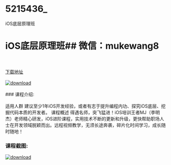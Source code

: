 # 5215436_
iOS底层原理班
# iOS底层原理班## 微信：mukewang8
<br/></br>[下载地址](http://www.36tz.cn/article/5215436 "下载地址")
<br/></br>[![download](http://36tz.cn/muke_img/2020_09_2-59-300x166.png "下载地址")](http://www.36tz.cn/article/5215436 "下载地址")
<br/></br>### 课程介绍:<br/></br>适用人群
建议至少1年iOS开发经验，或者有志于提升编程内功、探究iOS底层、挖掘代码本质的开发者。
课程概述
得遇名师，突飞猛进！iOS培训王者MJ（李明杰）老师精心研发，iOS进阶课程，实用技术不断的更新和升级，更快帮助职场人士在开发领域脱颖而出。远程视频教学，无须长途奔袭，碎片化时间学习，成长随时随地！

### 课程截图:
[![download](http://36tz.cn/muke_img/2020_09_1-56.png "下载地址")](http://www.36tz.cn/article/5215436 "下载地址")
